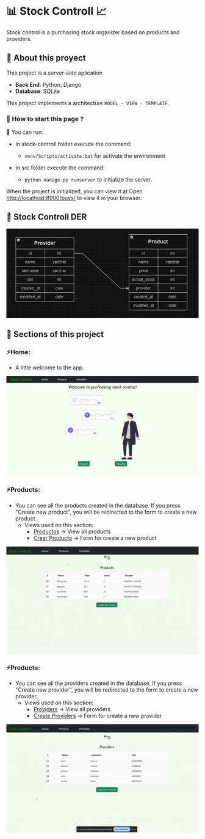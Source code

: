 # 📊 Stock Controll 📈
Stock control is a purchasing stock organizer based on products and providers.

## 📌 About this proyect

This project is a server-side aplication
- __Back End__: Python, Django
- __Database__: SQLite

This project implements a architecture `MODEL - VIEW - TEMPLATE`.

### 📌 How to start this page ?

📍 You can run:

- In stock-controll folder execute the command:
    - `venv/Scripts/activate.bat` for activate the environment
    
- In src folder execute the command:
    - `python manage.py runserver` to initialize the server.

When the project is initialized, you can view it at
Open [http://localhost:8000/buys/](http://localhost:8000/buys/) to view it in your browser.

## 📌 Stock Controll DER
<div align="center"> 
    <img align="center" src='./src/static/img/DER.jpeg' />
</div>

## 📌 Sections of this project

### ⚡️Home:
- A little welcome to the app.
<div align="center"> 
    <img align="center" src='./src/static/views/home.jpeg' />
</div>

### ⚡️Products:
- You can see all the products created in the database. If you press "Create new product", you will be redirected to the form to create a new product.
  - Views used on this section: 
    - [Productos](/products) -> View all products 
    - [Crear Producto](/products/new) -> Form for create a new product

<div align="center"> 
    <img align="center" src='./src/static/views/products.gif' />
</div>

### ⚡️Products:
- You can see all the providers created in the database. If you press "Create new provider", you will be redirected to the form to create a new provider.
  - Views used on this section: 
    - [Providers](/providers) -> View all providers 
    - [Create Providers](/providers/new) -> Form for create a new provider

<div align="center"> 
    <img align="center" src='./src/static/views/providers.gif' />
</div>
